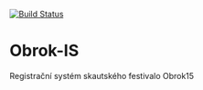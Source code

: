 [![Build Status](https://travis-ci.org/PetrSladek/Obrok-IS.svg?branch=master)](https://travis-ci.org/PetrSladek/Obrok-IS)

# Obrok-IS
Registrační systém skautského festivalo Obrok15
